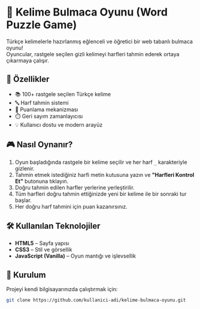# 🧩 Kelime Bulmaca Oyunu (Word Puzzle Game)

Türkçe kelimelerle hazırlanmış eğlenceli ve öğretici bir web tabanlı bulmaca oyunu!  
Oyuncular, rastgele seçilen gizli kelimeyi harfleri tahmin ederek ortaya çıkarmaya çalışır.

## 🚀 Özellikler

- 📚 100+ rastgele seçilen Türkçe kelime
- 🔤 Harf tahmin sistemi
- 🧠 Puanlama mekanizması
- ⏱️ Geri sayım zamanlayıcısı
- 💡 Kullanıcı dostu ve modern arayüz

## 🎮 Nasıl Oynanır?

1. Oyun başladığında rastgele bir kelime seçilir ve her harf `_` karakteriyle gizlenir.  
2. Tahmin etmek istediğiniz harfi metin kutusuna yazın ve **"Harfleri Kontrol Et"** butonuna tıklayın.  
3. Doğru tahmin edilen harfler yerlerine yerleştirilir.  
4. Tüm harfleri doğru tahmin ettiğinizde yeni bir kelime ile bir sonraki tur başlar.  
5. Her doğru harf tahmini için puan kazanırsınız.

## 🛠️ Kullanılan Teknolojiler

- **HTML5** – Sayfa yapısı  
- **CSS3** – Stil ve görsellik  
- **JavaScript (Vanilla)** – Oyun mantığı ve işlevsellik

## 🧪 Kurulum

Projeyi kendi bilgisayarınızda çalıştırmak için:

```bash
git clone https://github.com/kullanici-adi/kelime-bulmaca-oyunu.git
